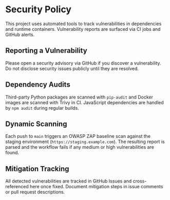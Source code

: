 # Security Policy

This project uses automated tools to track vulnerabilities in dependencies and runtime containers. Vulnerability reports are surfaced via CI jobs and GitHub alerts.

## Reporting a Vulnerability

Please open a security advisory via GitHub if you discover a vulnerability. Do not disclose security issues publicly until they are resolved.

## Dependency Audits

Third-party Python packages are scanned with `pip-audit` and Docker images are scanned with Trivy in CI. JavaScript dependencies are handled by `npm audit` during regular builds.

## Dynamic Scanning

Each push to `main` triggers an OWASP ZAP baseline scan against the staging environment (`https://staging.example.com`).
The resulting report is parsed and the workflow fails if any medium or high vulnerabilities are found.

## Mitigation Tracking

All detected vulnerabilities are tracked in GitHub Issues and cross-referenced here once fixed. Document mitigation steps in issue comments or pull request descriptions.
